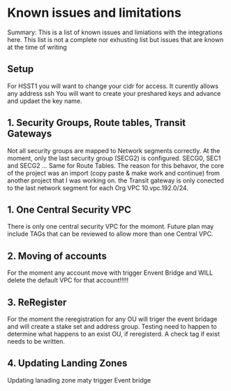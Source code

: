 # Known issues and limitations

Summary: This is a list of known issues and limiations with the integrations here.  This list is not a complete nor exhusting list but issues that are known at the time of writing
## Setup
For HSST1 you will want to change your cidr for access. It curently allows any address ssh
You will want to create your preshared keys and advance and  updaet the key name.


## 1. Security Groups, Route tables, Transit Gateways
Not all security groups are mapped to Network segments correctly. At the moment, only the last security group (SECG2) is configured. SECG0, SEC1 and SECG2 ... Same for Route Tables.  The reason for this behavor, the core of the project was an import (copy paste & make work and continue) from another project that I was working on.  the Transit gateway is only conected to the last network segment for each Org VPC 10.vpc.192.0/24.

## 1. One Central Security VPC
There is only one central security VPC for the momont. Future plan may include TAGs that can be reviewed to allow more than one Central VPC.

## 2. Moving of accounts
For the moment any account move with trigger Envent Bridge and WILL delete the default VPC for that account!!!!!

## 3. ReRegister
For the moment the reregistration for any OU will triger the event bridage and will create a stake set and address group.  Testing need to happen to determine what happens to an exist OU, if reregisterd.  A check tag if exist needs to be written.

## 4. Updating Landing Zones
Updating lanading zone maty trigger Event bridge

